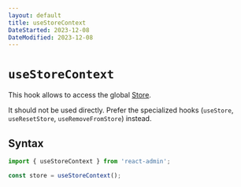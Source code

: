 ```yaml
---
layout: default
title: useStoreContext
DateStarted: 2023-12-08
DateModified: 2023-12-08
---
```


# `useStoreContext`

This hook allows to access the global [Store](./Store.md).

It should not be used directly. Prefer the specialized hooks (`useStore`, `useResetStore`, `useRemoveFromStore`) instead.

## Syntax

```jsx
import { useStoreContext } from 'react-admin';

const store = useStoreContext();
```
